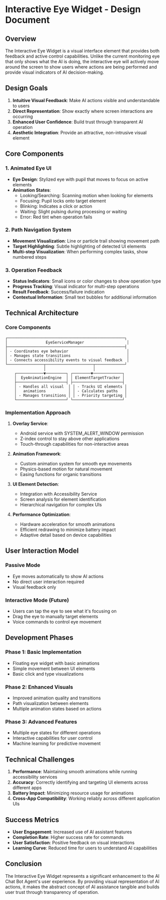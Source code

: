 # Interactive Eye Widget - Design Document

## Overview

The Interactive Eye Widget is a visual interface element that provides both feedback and active control capabilities. Unlike the current monitoring eye that only shows what the AI is doing, the interactive eye will actively move around the screen to show users where actions are being performed and provide visual indicators of AI decision-making.

## Design Goals

1. **Intuitive Visual Feedback**: Make AI actions visible and understandable to users
2. **Direct Representation**: Show exactly where screen interactions are occurring
3. **Enhanced User Confidence**: Build trust through transparent AI operation
4. **Aesthetic Integration**: Provide an attractive, non-intrusive visual element

## Core Components

### 1. Animated Eye UI

- **Eye Design**: Stylized eye with pupil that moves to focus on active elements
- **Animation States**:
  - Looking/Searching: Scanning motion when looking for elements
  - Focusing: Pupil locks onto target element
  - Blinking: Indicates a click or action
  - Waiting: Slight pulsing during processing or waiting
  - Error: Red tint when operation fails

### 2. Path Navigation System

- **Movement Visualization**: Line or particle trail showing movement path
- **Target Highlighting**: Subtle highlighting of detected UI elements
- **Multi-step Visualization**: When performing complex tasks, show numbered steps

### 3. Operation Feedback

- **Status Indicators**: Small icons or color changes to show operation type
- **Progress Tracking**: Visual indicator for multi-step operations
- **Result Feedback**: Success/failure indication
- **Contextual Information**: Small text bubbles for additional information

## Technical Architecture

### Core Components

```
┌────────────────────────────────────────────────────┐
│                 EyeServiceManager                   │
├────────────────────────────────────────────────────┤
│ - Coordinates eye behavior                          │
│ - Manages state transitions                         │
│ - Connects accessibility events to visual feedback  │
└────────────────┬─────────────────────┬─────────────┘
                 │                     │
    ┌────────────▼─────────┐ ┌────────▼─────────────┐
    │  EyeAnimationEngine  │ │ ElementTargetTracker │
    ├──────────────────────┤ ├──────────────────────┤
    │ - Handles all visual  │ │ - Tracks UI elements │
    │   animations          │ │ - Calculates paths   │
    │ - Manages transitions │ │ - Priority targeting │
    └──────────────────────┘ └──────────────────────┘
```

### Implementation Approach

1. **Overlay Service**:
   - Android service with SYSTEM_ALERT_WINDOW permission
   - Z-index control to stay above other applications
   - Touch-through capabilities for non-interactive areas

2. **Animation Framework**:
   - Custom animation system for smooth eye movements
   - Physics-based motion for natural movement
   - Easing functions for organic transitions

3. **UI Element Detection**:
   - Integration with Accessibility Service
   - Screen analysis for element identification
   - Hierarchical navigation for complex UIs

4. **Performance Optimization**:
   - Hardware acceleration for smooth animations
   - Efficient redrawing to minimize battery impact
   - Adaptive detail based on device capabilities

## User Interaction Model

### Passive Mode
- Eye moves automatically to show AI actions
- No direct user interaction required
- Visual feedback only

### Interactive Mode (Future)
- Users can tap the eye to see what it's focusing on
- Drag the eye to manually target elements
- Voice commands to control eye movement

## Development Phases

### Phase 1: Basic Implementation
- Floating eye widget with basic animations
- Simple movement between UI elements
- Basic click and type visualizations

### Phase 2: Enhanced Visuals
- Improved animation quality and transitions
- Path visualization between elements
- Multiple animation states based on actions

### Phase 3: Advanced Features
- Multiple eye states for different operations
- Interactive capabilities for user control
- Machine learning for predictive movement

## Technical Challenges

1. **Performance**: Maintaining smooth animations while running accessibility services
2. **Accuracy**: Correctly identifying and targeting UI elements across different apps
3. **Battery Impact**: Minimizing resource usage for animations
4. **Cross-App Compatibility**: Working reliably across different application UIs

## Success Metrics

- **User Engagement**: Increased use of AI assistant features
- **Completion Rate**: Higher success rate for commands
- **User Satisfaction**: Positive feedback on visual interactions
- **Learning Curve**: Reduced time for users to understand AI capabilities

## Conclusion

The Interactive Eye Widget represents a significant enhancement to the AI Chat Bot Agent's user experience. By providing visual representation of AI actions, it makes the abstract concept of AI assistance tangible and builds user trust through transparency of operation. 